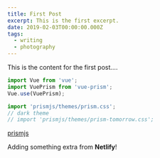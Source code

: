 ```yaml
---
title: First Post
excerpt: This is the first excerpt.
date: 2019-02-03T00:00:00.000Z
tags:
  - writing
  - photography
---
```

This is the content for the first post....

```javascript
import Vue from 'vue';
import VuePrism from 'vue-prism';
Vue.use(VuePrism);

import 'prismjs/themes/prism.css';
// dark theme
// import 'prismjs/themes/prism-tomorrow.css';
```

[prismjs](https://prismjs.com/)

Adding something extra from **Netlify**!
